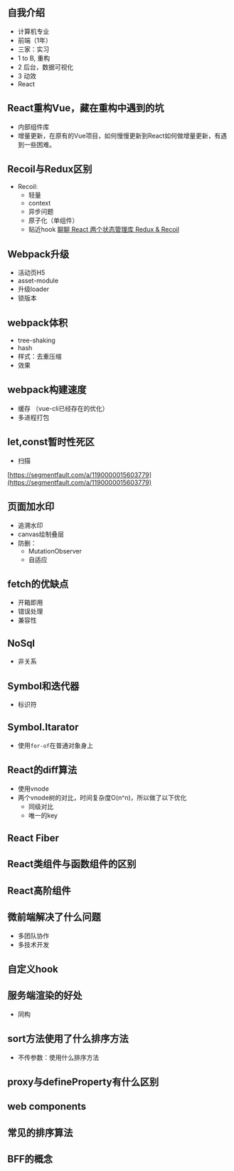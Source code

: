 ## 自我介绍
- 计算机专业
- 前端（1年）
- 三家：实习
- 1 to B, 重构
- 2 后台，数据可视化
- 3 动效
- React

## React重构Vue，藏在重构中遇到的坑
- 内部组件库
- 增量更新，在原有的Vue项目，如何慢慢更新到React如何做增量更新，有遇到一些困难。


## Recoil与Redux区别
- Recoil:
  - 轻量
  - context
  - 异步问题
  - 原子化（单组件）
  - 贴近hook
  [聊聊 React 两个状态管理库 Redux & Recoil](https://segmentfault.com/a/1190000023718977)

## Webpack升级
- 活动页H5
- asset-module
- 升级loader
- 锁版本


## webpack体积
- tree-shaking
- hash
- 样式：去重压缩
- 效果

## webpack构建速度
- 缓存 （vue-cli已经存在的优化）
- 多进程打包


## let,const暂时性死区
- 扫描

[https://segmentfault.com/a/1190000015603779](https://segmentfault.com/a/1190000015603779)

## 页面加水印
- 追溯水印
- canvas绘制叠层
- 防删：
  - MutationObserver
  - 自适应


## fetch的优缺点
- 开箱即用
- 错误处理
- 兼容性

## NoSql
- 非关系


## Symbol和迭代器
- 标识符

## Symbol.Itarator
- 使用`for-of`在普通对象身上

## React的diff算法
- 使用vnode
- 两个vnode树的对比，时间复杂度O(n^n)，所以做了以下优化
  - 同级对比
  - 唯一的key


## React Fiber

## React类组件与函数组件的区别


## React高阶组件

## 微前端解决了什么问题
- 多团队协作
- 多技术开发

## 自定义hook


## 服务端渲染的好处
- 同构


## sort方法使用了什么排序方法
- 不传参数：使用什么排序方法


## proxy与defineProperty有什么区别


## web components


## 常见的排序算法


## BFF的概念

